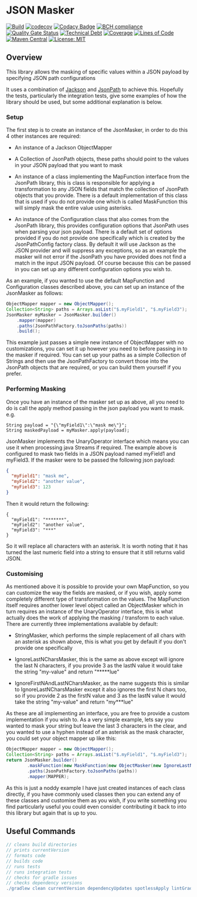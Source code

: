 # JSON Masker

[![Build](https://github.com/michaelruocco/json-masker/workflows/build/badge.svg)](https://github.com/michaelruocco/json-masker/actions)
[![codecov](https://codecov.io/gh/michaelruocco/json-masker/branch/master/graph/badge.svg?token=FWDNP534O7)](https://codecov.io/gh/michaelruocco/json-masker)
[![Codacy Badge](https://app.codacy.com/project/badge/Grade/6890f592d8084b6e91e15d1788211c57)](https://www.codacy.com/gh/michaelruocco/json-masker/dashboard?utm_source=github.com&amp;utm_medium=referral&amp;utm_content=michaelruocco/json-masker&amp;utm_campaign=Badge_Grade)
[![BCH compliance](https://bettercodehub.com/edge/badge/michaelruocco/json-masker?branch=master)](https://bettercodehub.com/)
[![Quality Gate Status](https://sonarcloud.io/api/project_badges/measure?project=michaelruocco_json-masker&metric=alert_status)](https://sonarcloud.io/dashboard?id=michaelruocco_json-masker)
[![Technical Debt](https://sonarcloud.io/api/project_badges/measure?project=michaelruocco_json-masker&metric=sqale_index)](https://sonarcloud.io/dashboard?id=michaelruocco_json-masker)
[![Coverage](https://sonarcloud.io/api/project_badges/measure?project=michaelruocco_json-masker&metric=coverage)](https://sonarcloud.io/dashboard?id=michaelruocco_json-masker)
[![Lines of Code](https://sonarcloud.io/api/project_badges/measure?project=michaelruocco_json-masker&metric=ncloc)](https://sonarcloud.io/dashboard?id=michaelruocco_json-masker)
[![Maven Central](https://img.shields.io/maven-central/v/com.github.michaelruocco/json-masker.svg?label=Maven%20Central)](https://search.maven.org/search?q=g:%22com.github.michaelruocco%22%20AND%20a:%22json-masker%22)
[![License: MIT](https://img.shields.io/badge/License-MIT-yellow.svg)](https://opensource.org/licenses/MIT)

## Overview

This library allows the masking of specific values within a JSON payload by specifying JSON path configurations

It uses a combination of [Jackson](https://github.com/FasterXML/jackson) and
[JsonPath](https://github.com/json-path/JsonPath) to achieve this. Hopefully the tests, particularly the integration
tests, give some examples of how the library should be used, but some additional explanation is below.

### Setup

The first step is to create an instance of the JsonMasker, in order to do this 4 other instances are required:

*   An instance of a Jackson ObjectMapper

*   A Collection of JsonPath objects, these paths should point to the values in your JSON payload that you want to mask

*   An instance of a class implementing the MapFunction interface from the JsonPath library, this is class is
    responsible for applying a transformation to any JSON fields that match the collection of JsonPath objects that
    you provide. There is a default implementation of this class that is used if you do not provide one which is called
    MaskFunction this will simply mask the entire value using asterisks.
    
*   An instance of the Configuration class that also comes from the JsonPath library, this provides configuration
    options that JsonPath uses when parsing your json payload. There is a default set of options provided if you do not
    provide one specifically which is created by the JsonPathConfig factory class. By default it will use Jackson as the
    JSON provider and will suppress any exceptions, so as an example the masker will not error if the JsonPath you have
    provided does not find a match in the input JSON payload. Of course because this can be passed in you can set up any
    different configuration options you wish to.

As an example, if you wanted to use the default MapFunction and Configuration classes described above, you can set up an
instance of the JsonMasker as follows:

```java
ObjectMapper mapper = new ObjectMapper();
Collection<String> paths = Arrays.asList("$.myField1", "$.myField3");
JsonMasker myMasker = JsonMasker.builder()
    .mapper(mapper)
    .paths(JsonPathFactory.toJsonPaths(paths))
    .build();
```

This example just passes a simple new instance of ObjectMapper with no customizations, you can set it up however you
need to before passing in to the masker if required. You can set up your paths as a simple Collection of Strings and
then use the JsonPathFactory to convert those into the JsonPath objects that are required, or you can build them
yourself if you prefer.

### Performing Masking

Once you have an instance of the masker set up as above, all you need to do is call the apply method passing in
the json payload you want to mask. e.g.

```
String payload = "{\"myField1\":\"mask me\"}";
String maskedPayload = myMasker.apply(payload);
```

JsonMasker implements the UnaryOperator<String> interface which means you can use it when processing java Streams if
required. The example above is configured to mask two fields in a JSON payload named myField1 and myField3.
If the masker were to be passed the following json payload:

```json
{
  "myField1": "mask me",
  "myField2": "another value",
  "myField3": 123
}
```

Then it would return the following:

```
{
  "myField1": "*******",
  "myField2": "another value",
  "myField3": "***"
}
```

So it will replace all characters with an asterisk. It is worth noting that it has turned the last numeric field into a
string to ensure that it still returns valid JSON.

### Customising

As mentioned above it is possible to provide your own MapFunction, so you can customize the way the fields are masked,
or if you wish, apply some completely different type of transformation on the values. The MapFunction itself requires
another lower level object called an ObjectMasker which in turn requires an instance of the UnaryOperator<String>
interface, this is what actually does the work of applying the masking / transform to each value. There are currently
three implementations available by default:

*   StringMasker, which performs the simple replacement of all chars with an asterisk as shown above, this is what you
    get by default if you don't provide one specifically
    
*   IgnoreLastNCharsMasker, this is the same as above except will ignore the last N characters, if you provide 3 as the
    lastN value it would take the string "my-value" and return "*****lue"

*   IgnoreFirstNAndLastNCharsMasker, as the name suggests this is similar to IgnoreLastNCharsMasker except it also
    ignores the first N chars too, so if you provide 2 as the firstN value and 3 as the lastN value it would take the
    string "my-value" and return "my***lue"

As these are all implementing an interface, you are free to provide a custom implementation if you wish to. As a very
simple example, lets say you wanted to mask your string but leave the last 3 characters in the clear, and you wanted to
use a hyphen instead of an asterisk as the mask character, you could set your object mapper up like this:

```java
ObjectMapper mapper = new ObjectMapper();
Collection<String> paths = Arrays.asList("$.myField1", "$.myField3");
return JsonMasker.builder()
        .maskFunction(new MaskFunction(new ObjectMasker(new IgnoreLastNCharsMasker(3, '-'))))
        .paths(JsonPathFactory.toJsonPaths(paths))
        .mapper(MAPPER);
```

As this is just a noddy example I have just created instances of each class directly, if you have commonly used classes
then you can extend any of these classes and customise them as you wish, if you write something you find particularly
useful you could even consider contributing it back to into this library but again that is up to you.

## Useful Commands

```gradle
// cleans build directories
// prints currentVersion
// formats code
// builds code
// runs tests
// runs integration tests
// checks for gradle issues
// checks dependency versions
./gradlew clean currentVersion dependencyUpdates spotlessApply lintGradle build integrationTest
```